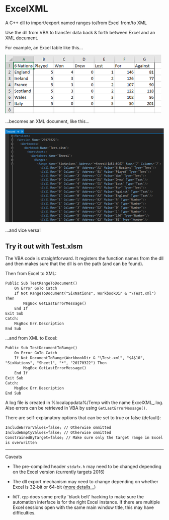 # ExcelXML
A C++ dll to import/export named ranges to/from Excel from/to XML

Use the dll from VBA to transfer data back & forth between Excel and an XML document.

For example, an Excel table like this...

![alt text](https://github.com/sdb317/ExcelXML/blob/master/ExcelTable.png?raw=true "An example of an Excel table")

...becomes an XML document, like this...

![alt text](https://github.com/sdb317/ExcelXML/blob/master/XMLdoc.png?raw=true "An example of an exported XML document")

...and vice versa!

## Try it out with **Test.xlsm**

The VBA code is straightforward. It registers the function names from the dll and then makes sure that the dll is on the path (and can be found).

Then from Excel to XML:

```
Public Sub TestRangeToDocument()
    On Error GoTo Catch
    If Not RangeToDocument("SixNations", WorkbookDir & "\Test.xml") Then
        MsgBox GetLastErrorMessage()
    End If
Exit Sub
Catch:
    MsgBox Err.Description
End Sub
```

...and from XML to Excel:

```
Public Sub TestDocumentToRange()
    On Error GoTo Catch
    If Not DocumentToRange(WorkbookDir & "\Test.xml", "$A$10", "SixNations", "Sheet1", "*", "20170322") Then
        MsgBox GetLastErrorMessage()
    End If
Exit Sub
Catch:
    MsgBox Err.Description
End Sub
```

A log file is created in %localappdata%/Temp with the name ExcelXML_<PID>.log. Also errors can be retrieved in VBA by using `GetLastErrorMessage()`.

There are self-explanatory options that can be set to true or false (default):

```
IncludeErrorValues=false; // Otherwise ommitted
IncludeEmptyValues=false; // Otherwise ommitted
ConstrainedByTarget=false; // Make sure only the target range in Excel is overwritten
```
---

Caveats

- The pre-compiled header `stdafx.h` may need to be changed depending on the Excel version (currently targets 2016)

- The dll export mechanism may need to change depending on whether Excel is 32-bit or 64-bit ([more details...](https://msdn.microsoft.com/en-us/library/office/bb687861.aspx))

- `ROT.cpp` does some pretty 'black belt' hacking to make sure the automation interface is for the right Excel instance. If there are multiple Excel sessions open with the same main window title, this may have difficulties.

